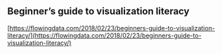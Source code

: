 ## Beginner’s guide to visualization literacy
  
  [https://flowingdata.com/2018/02/23/beginners-guide-to-visualization-literacy/](https://flowingdata.com/2018/02/23/beginners-guide-to-visualization-literacy/)